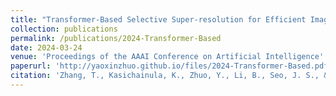 ```yaml
---
title: "Transformer-Based Selective Super-resolution for Efficient Image Refinement"
collection: publications
permalink: /publications/2024-Transformer-Based
date: 2024-03-24
venue: 'Proceedings of the AAAI Conference on Artificial Intelligence'
paperurl: 'http://yaoxinzhuo.github.io/files/2024-Transformer-Based.pdf'
citation: 'Zhang, T., Kasichainula, K., Zhuo, Y., Li, B., Seo, J. S., & Cao, Y. (2024, March). &quot;Transformer-Based Selective Super-resolution for Efficient Image Refinement.&quot; <i>Proceedings of the AAAI Conference on Artificial Intelligence</i>. (Vol. 38, No. 7, pp. 7305-7313).'
---
```

